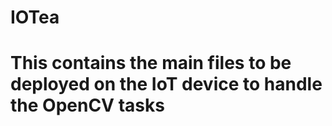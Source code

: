 # IOTea


# This contains the main files to be deployed on the IoT device to handle the OpenCV tasks
